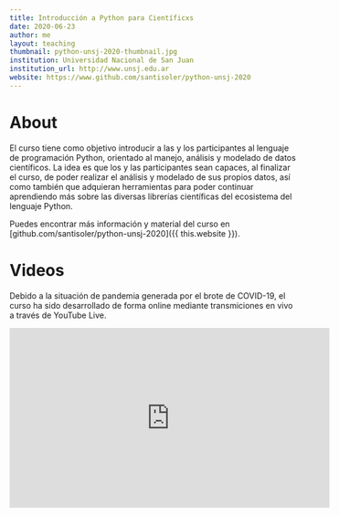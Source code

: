 ```yaml
---
title: Introducción a Python para Científicxs
date: 2020-06-23
author: me
layout: teaching
thumbnail: python-unsj-2020-thumbnail.jpg
institution: Universidad Nacional de San Juan
institution_url: http://www.unsj.edu.ar
website: https://www.github.com/santisoler/python-unsj-2020
---
```


# About

El curso tiene como objetivo introducir a las y los participantes al lenguaje
de programación Python, orientado al manejo, análisis y modelado de datos
científicos. La idea es que los y las participantes sean capaces, al finalizar
el curso, de poder realizar el análisis y modelado de sus propios datos, así
como también que adquieran herramientas para poder continuar aprendiendo más
sobre las diversas librerías científicas del ecosistema del lenguaje Python.


Puedes encontrar más información y material del curso en
[github.com/santisoler/python-unsj-2020]({{ this.website }}).

# Videos

Debido a la situación de pandemia generada por el brote de COVID-19, el curso
ha sido desarrollado de forma online mediante transmiciones en vivo a través de
YouTube Live.

<div class="videowrapper">
<iframe
    width="560"
    height="315"
    src="https://www.youtube-nocookie.com/embed/videoseries?list=PL-__b47x5vlHisjuu_tTfiIe8BefmNWZD"
    frameborder="0"
    allow="accelerometer; autoplay; encrypted-media; gyroscope; picture-in-picture"
    allowfullscreen
></iframe>
</div>
